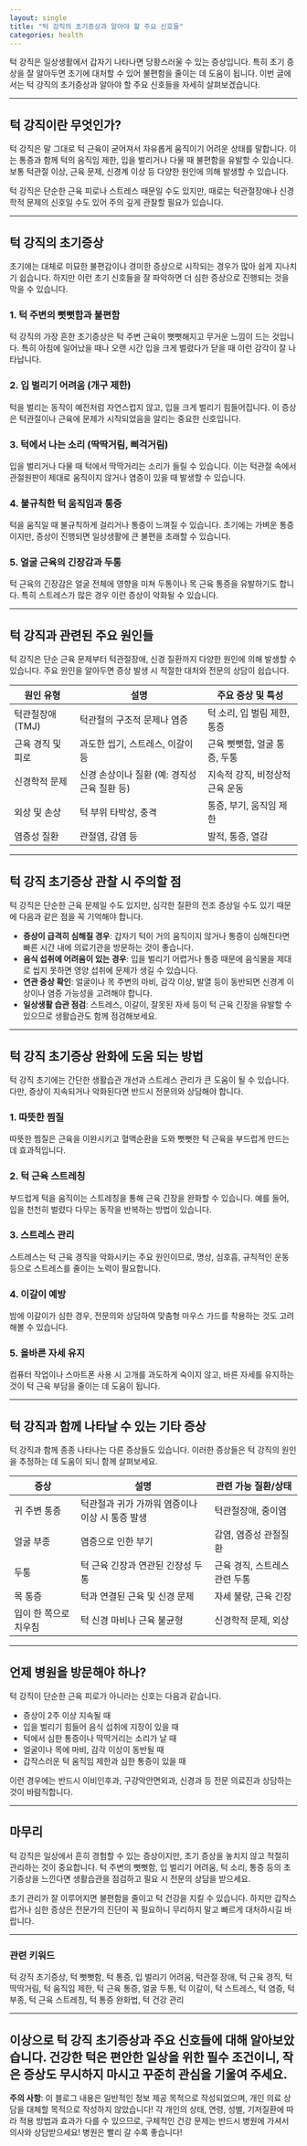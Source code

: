 ```yaml
---
layout: single
title: "턱 강직의 초기증상과 알아야 할 주요 신호들"
categories: health
---
```

턱 강직은 일상생활에서 갑자기 나타나면 당황스러울 수 있는 증상입니다. 특히 초기 증상을 잘 알아두면 조기에 대처할 수 있어 불편함을 줄이는 데 도움이 됩니다. 이번 글에서는 턱 강직의 초기증상과 알아야 할 주요 신호들을 자세히 살펴보겠습니다.

---

## 턱 강직이란 무엇인가?

턱 강직은 말 그대로 턱 근육이 굳어져서 자유롭게 움직이기 어려운 상태를 말합니다. 이는 통증과 함께 턱의 움직임 제한, 입을 벌리거나 다물 때 불편함을 유발할 수 있습니다. 보통 턱관절 이상, 근육 문제, 신경계 이상 등 다양한 원인에 의해 발생할 수 있습니다.

턱 강직은 단순한 근육 피로나 스트레스 때문일 수도 있지만, 때로는 턱관절장애나 신경학적 문제의 신호일 수도 있어 주의 깊게 관찰할 필요가 있습니다.

---

## 턱 강직의 초기증상

초기에는 대체로 미묘한 불편감이나 경미한 증상으로 시작되는 경우가 많아 쉽게 지나치기 쉽습니다. 하지만 이런 초기 신호들을 잘 파악하면 더 심한 증상으로 진행되는 것을 막을 수 있습니다.

### 1. 턱 주변의 뻣뻣함과 불편함

턱 강직의 가장 흔한 초기증상은 턱 주변 근육이 뻣뻣해지고 무거운 느낌이 드는 것입니다. 특히 아침에 일어났을 때나 오랜 시간 입을 크게 벌렸다가 닫을 때 이런 감각이 잘 나타납니다.

### 2. 입 벌리기 어려움 (개구 제한)

턱을 벌리는 동작이 예전처럼 자연스럽지 않고, 입을 크게 벌리기 힘들어집니다. 이 증상은 턱관절이나 근육에 문제가 시작되었음을 알리는 중요한 신호입니다.

### 3. 턱에서 나는 소리 (딱딱거림, 삐걱거림)

입을 벌리거나 다물 때 턱에서 딱딱거리는 소리가 들릴 수 있습니다. 이는 턱관절 속에서 관절원판이 제대로 움직이지 않거나 염증이 있을 때 발생할 수 있습니다.

### 4. 불규칙한 턱 움직임과 통증

턱을 움직일 때 불규칙하게 걸리거나 통증이 느껴질 수 있습니다. 초기에는 가벼운 통증이지만, 증상이 진행되면 일상생활에 큰 불편을 초래할 수 있습니다.

### 5. 얼굴 근육의 긴장감과 두통

턱 근육의 긴장감은 얼굴 전체에 영향을 미쳐 두통이나 목 근육 통증을 유발하기도 합니다. 특히 스트레스가 많은 경우 이런 증상이 악화될 수 있습니다.

---

## 턱 강직과 관련된 주요 원인들

턱 강직은 단순 근육 문제부터 턱관절장애, 신경 질환까지 다양한 원인에 의해 발생할 수 있습니다. 주요 원인을 알아두면 증상 발생 시 적절한 대처와 전문의 상담이 쉽습니다.

| 원인 유형         | 설명                                           | 주요 증상 및 특성                            |
|------------------|----------------------------------------------|-------------------------------------------|
| 턱관절장애 (TMJ)   | 턱관절의 구조적 문제나 염증                   | 턱 소리, 입 벌림 제한, 통증                 |
| 근육 경직 및 피로  | 과도한 씹기, 스트레스, 이갈이 등               | 근육 뻣뻣함, 얼굴 통증, 두통                |
| 신경학적 문제     | 신경 손상이나 질환 (예: 경직성 근육 질환 등)    | 지속적 강직, 비정상적 근육 운동             |
| 외상 및 손상      | 턱 부위 타박상, 충격                           | 통증, 부기, 움직임 제한                      |
| 염증성 질환       | 관절염, 감염 등                               | 발적, 통증, 열감                            |

---

## 턱 강직 초기증상 관찰 시 주의할 점

턱 강직은 단순한 근육 문제일 수도 있지만, 심각한 질환의 전조 증상일 수도 있기 때문에 다음과 같은 점을 꼭 기억해야 합니다.

- **증상이 급격히 심해질 경우**: 갑자기 턱이 거의 움직이지 않거나 통증이 심해진다면 빠른 시간 내에 의료기관을 방문하는 것이 좋습니다.
- **음식 섭취에 어려움이 있는 경우**: 입을 벌리기 어렵거나 통증 때문에 음식물을 제대로 씹지 못하면 영양 섭취에 문제가 생길 수 있습니다.
- **연관 증상 확인**: 얼굴이나 목 주변의 마비, 감각 이상, 발열 등이 동반되면 신경계 이상이나 염증 가능성을 고려해야 합니다.
- **일상생활 습관 점검**: 스트레스, 이갈이, 잘못된 자세 등이 턱 근육 긴장을 유발할 수 있으므로 생활습관도 함께 점검해보세요.

---

## 턱 강직 초기증상 완화에 도움 되는 방법

턱 강직 초기에는 간단한 생활습관 개선과 스트레스 관리가 큰 도움이 될 수 있습니다. 다만, 증상이 지속되거나 악화된다면 반드시 전문의와 상담해야 합니다.

### 1. 따뜻한 찜질

따뜻한 찜질은 근육을 이완시키고 혈액순환을 도와 뻣뻣한 턱 근육을 부드럽게 만드는 데 효과적입니다.

### 2. 턱 근육 스트레칭

부드럽게 턱을 움직이는 스트레칭을 통해 근육 긴장을 완화할 수 있습니다. 예를 들어, 입을 천천히 벌렸다 다무는 동작을 반복하는 방법이 있습니다.

### 3. 스트레스 관리

스트레스는 턱 근육 경직을 악화시키는 주요 원인이므로, 명상, 심호흡, 규칙적인 운동 등으로 스트레스를 줄이는 노력이 필요합니다.

### 4. 이갈이 예방

밤에 이갈이가 심한 경우, 전문의와 상담하여 맞춤형 마우스 가드를 착용하는 것도 고려해볼 수 있습니다.

### 5. 올바른 자세 유지

컴퓨터 작업이나 스마트폰 사용 시 고개를 과도하게 숙이지 않고, 바른 자세를 유지하는 것이 턱 근육 부담을 줄이는 데 도움이 됩니다.

---

## 턱 강직과 함께 나타날 수 있는 기타 증상

턱 강직과 함께 종종 나타나는 다른 증상들도 있습니다. 이러한 증상들은 턱 강직의 원인을 추정하는 데 도움이 되니 함께 살펴보세요.

| 증상              | 설명                                    | 관련 가능 질환/상태                  |
|------------------|---------------------------------------|----------------------------------|
| 귀 주변 통증       | 턱관절과 귀가 가까워 염증이나 이상 시 통증 발생 | 턱관절장애, 중이염                   |
| 얼굴 부종          | 염증으로 인한 부기                        | 감염, 염증성 관절질환               |
| 두통              | 턱 근육 긴장과 연관된 긴장성 두통           | 근육 경직, 스트레스 관련 두통          |
| 목 통증            | 턱과 연결된 근육 및 신경 문제               | 자세 불량, 근육 긴장                 |
| 입이 한 쪽으로 치우침 | 턱 신경 마비나 근육 불균형                   | 신경학적 문제, 외상                  |

---

## 언제 병원을 방문해야 하나?

턱 강직이 단순한 근육 피로가 아니라는 신호는 다음과 같습니다.

- 증상이 2주 이상 지속될 때
- 입을 벌리기 힘들어 음식 섭취에 지장이 있을 때
- 턱에서 심한 통증이나 딱딱거리는 소리가 날 때
- 얼굴이나 목에 마비, 감각 이상이 동반될 때
- 갑작스러운 턱 움직임 제한과 심한 통증이 있을 때

이런 경우에는 반드시 이비인후과, 구강악안면외과, 신경과 등 전문 의료진과 상담하는 것이 바람직합니다.

---

## 마무리

턱 강직은 일상에서 흔히 경험할 수 있는 증상이지만, 초기 증상을 놓치지 않고 적절히 관리하는 것이 중요합니다. 턱 주변의 뻣뻣함, 입 벌리기 어려움, 턱 소리, 통증 등의 초기증상을 느낀다면 생활습관을 점검하고 필요 시 전문의 상담을 받으세요.

초기 관리가 잘 이루어지면 불편함을 줄이고 턱 건강을 지킬 수 있습니다. 하지만 갑작스럽거나 심한 증상은 전문가의 진단이 꼭 필요하니 무리하지 말고 빠르게 대처하시길 바랍니다.

---

### 관련 키워드

턱 강직 초기증상, 턱 뻣뻣함, 턱 통증, 입 벌리기 어려움, 턱관절 장애, 턱 근육 경직, 턱 딱딱거림, 턱 움직임 제한, 턱 근육 통증, 얼굴 두통, 턱 이갈이, 턱 스트레스, 턱 염증, 턱 부종, 턱 근육 스트레칭, 턱 통증 완화법, 턱 건강 관리

---

이상으로 턱 강직 초기증상과 주요 신호들에 대해 알아보았습니다. 건강한 턱은 편안한 일상을 위한 필수 조건이니, 작은 증상도 무시하지 마시고 꾸준히 관심을 기울여 주세요.
---

**주의 사항**: 이 블로그 내용은 일반적인 정보 제공 목적으로 작성되었으며, 개인 의료 상담을 대체할 목적으로 작성하지 않았습니다! 각 개인의 상태, 연령, 성별, 기저질환에 따라 적용 방법과 효과가 다를 수 있으므로, 구체적인 건강 문제는 반드시 병원에 가셔서 의사와 상담받으세요! 병원은 빨리 갈 수록 좋습니다!
